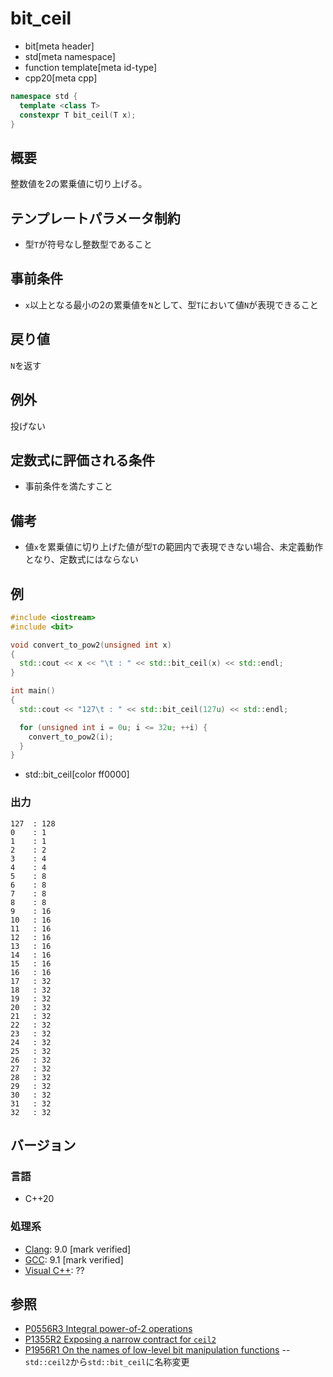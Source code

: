 # bit_ceil
* bit[meta header]
* std[meta namespace]
* function template[meta id-type]
* cpp20[meta cpp]

```cpp
namespace std {
  template <class T>
  constexpr T bit_ceil(T x);
}
```

## 概要
整数値を2の累乗値に切り上げる。


## テンプレートパラメータ制約
- 型`T`が符号なし整数型であること


## 事前条件
- `x`以上となる最小の2の累乗値を`N`として、型`T`において値`N`が表現できること

## 戻り値
`N`を返す


## 例外
投げない


## 定数式に評価される条件
- 事前条件を満たすこと


## 備考
- 値`x`を累乗値に切り上げた値が型`T`の範囲内で表現できない場合、未定義動作となり、定数式にはならない


## 例
```cpp example
#include <iostream>
#include <bit>

void convert_to_pow2(unsigned int x)
{
  std::cout << x << "\t : " << std::bit_ceil(x) << std::endl;
}

int main()
{
  std::cout << "127\t : " << std::bit_ceil(127u) << std::endl;

  for (unsigned int i = 0u; i <= 32u; ++i) {
    convert_to_pow2(i);
  }
}
```
* std::bit_ceil[color ff0000]

### 出力
```
127	 : 128
0	 : 1
1	 : 1
2	 : 2
3	 : 4
4	 : 4
5	 : 8
6	 : 8
7	 : 8
8	 : 8
9	 : 16
10	 : 16
11	 : 16
12	 : 16
13	 : 16
14	 : 16
15	 : 16
16	 : 16
17	 : 32
18	 : 32
19	 : 32
20	 : 32
21	 : 32
22	 : 32
23	 : 32
24	 : 32
25	 : 32
26	 : 32
27	 : 32
28	 : 32
29	 : 32
30	 : 32
31	 : 32
32	 : 32
```


## バージョン
### 言語
- C++20

### 処理系
- [Clang](/implementation.md#clang): 9.0 [mark verified]
- [GCC](/implementation.md#gcc): 9.1 [mark verified]
- [Visual C++](/implementation.md#visual_cpp): ??


## 参照
- [P0556R3 Integral power-of-2 operations](http://www.open-std.org/jtc1/sc22/wg21/docs/papers/2018/p0556r3.html)
- [P1355R2 Exposing a narrow contract for `ceil2`](http://www.open-std.org/jtc1/sc22/wg21/docs/papers/2019/p1355r2.html)
- [P1956R1 On the names of low-level bit manipulation functions](http://www.open-std.org/jtc1/sc22/wg21/docs/papers/2020/p1956r1.pdf)
-- `std::ceil2`から`std::bit_ceil`に名称変更
